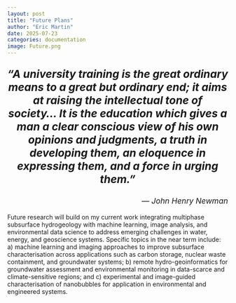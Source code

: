 ```yaml
---
layout: post
title: "Future Plans"
author: "Eric Martin"
date: 2025-07-23
categories: documentation
image: Future.png
---
```

<p style="font-size: 1.75em; font-weight: bold; text-align: center;">
<em>“A university training is the great ordinary means to a great but ordinary end; it aims at raising the intellectual tone of society… It is the education which gives a man a clear conscious view of his own opinions and judgments, a truth in developing them, an eloquence in expressing them, and a force in urging them.”</em>
</p>

<p style="text-align: right; font-size: 1.25em;">
<em>— John Henry Newman</em>
</p>





Future research will build on my current work integrating multiphase subsurface hydrogeology with machine learning, image analysis, and environmental data science to address emerging challenges in water, energy, and geoscience systems. Specific topics in the near term include: a) machine learning and imaging approaches to improve subsurface characterisation across applications such as carbon storage, nuclear waste containment, and groundwater systems; b) remote hydro-geoinformatics for groundwater assessment and environmental monitoring in data-scarce and climate-sensitive regions; and c) experimental and image-guided characterisation of nanobubbles for application in environmental and engineered systems.




